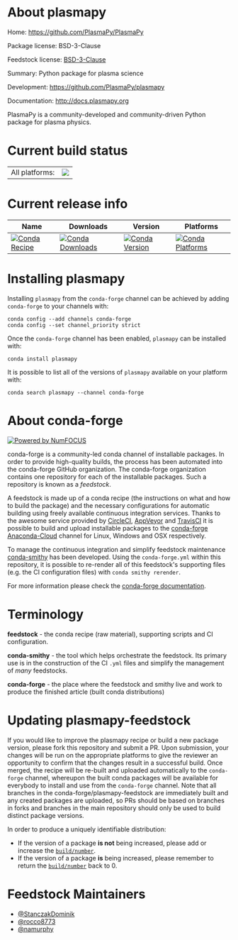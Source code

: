 About plasmapy
==============

Home: https://github.com/PlasmaPy/PlasmaPy

Package license: BSD-3-Clause

Feedstock license: [BSD-3-Clause](https://github.com/conda-forge/plasmapy-feedstock/blob/master/LICENSE.txt)

Summary: Python package for plasma science

Development: https://github.com/PlasmaPy/plasmapy

Documentation: http://docs.plasmapy.org

PlasmaPy is a community-developed and community-driven Python package for plasma physics.

Current build status
====================


<table><tr><td>All platforms:</td>
    <td>
      <a href="https://dev.azure.com/conda-forge/feedstock-builds/_build/latest?definitionId=6860&branchName=master">
        <img src="https://dev.azure.com/conda-forge/feedstock-builds/_apis/build/status/plasmapy-feedstock?branchName=master">
      </a>
    </td>
  </tr>
</table>

Current release info
====================

| Name | Downloads | Version | Platforms |
| --- | --- | --- | --- |
| [![Conda Recipe](https://img.shields.io/badge/recipe-plasmapy-green.svg)](https://anaconda.org/conda-forge/plasmapy) | [![Conda Downloads](https://img.shields.io/conda/dn/conda-forge/plasmapy.svg)](https://anaconda.org/conda-forge/plasmapy) | [![Conda Version](https://img.shields.io/conda/vn/conda-forge/plasmapy.svg)](https://anaconda.org/conda-forge/plasmapy) | [![Conda Platforms](https://img.shields.io/conda/pn/conda-forge/plasmapy.svg)](https://anaconda.org/conda-forge/plasmapy) |

Installing plasmapy
===================

Installing `plasmapy` from the `conda-forge` channel can be achieved by
adding `conda-forge` to your channels with:

```
conda config --add channels conda-forge
conda config --set channel_priority strict
```

Once the `conda-forge` channel has been enabled, `plasmapy` can be installed with:

```
conda install plasmapy
```

It is possible to list all of the versions of `plasmapy` available on your platform with:

```
conda search plasmapy --channel conda-forge
```


About conda-forge
=================

[![Powered by
NumFOCUS](https://img.shields.io/badge/powered%20by-NumFOCUS-orange.svg?style=flat&colorA=E1523D&colorB=007D8A)](https://numfocus.org)

conda-forge is a community-led conda channel of installable packages.
In order to provide high-quality builds, the process has been automated into the
conda-forge GitHub organization. The conda-forge organization contains one repository
for each of the installable packages. Such a repository is known as a *feedstock*.

A feedstock is made up of a conda recipe (the instructions on what and how to build
the package) and the necessary configurations for automatic building using freely
available continuous integration services. Thanks to the awesome service provided by
[CircleCI](https://circleci.com/), [AppVeyor](https://www.appveyor.com/)
and [TravisCI](https://travis-ci.com/) it is possible to build and upload installable
packages to the [conda-forge](https://anaconda.org/conda-forge)
[Anaconda-Cloud](https://anaconda.org/) channel for Linux, Windows and OSX respectively.

To manage the continuous integration and simplify feedstock maintenance
[conda-smithy](https://github.com/conda-forge/conda-smithy) has been developed.
Using the ``conda-forge.yml`` within this repository, it is possible to re-render all of
this feedstock's supporting files (e.g. the CI configuration files) with ``conda smithy rerender``.

For more information please check the [conda-forge documentation](https://conda-forge.org/docs/).

Terminology
===========

**feedstock** - the conda recipe (raw material), supporting scripts and CI configuration.

**conda-smithy** - the tool which helps orchestrate the feedstock.
                   Its primary use is in the construction of the CI ``.yml`` files
                   and simplify the management of *many* feedstocks.

**conda-forge** - the place where the feedstock and smithy live and work to
                  produce the finished article (built conda distributions)


Updating plasmapy-feedstock
===========================

If you would like to improve the plasmapy recipe or build a new
package version, please fork this repository and submit a PR. Upon submission,
your changes will be run on the appropriate platforms to give the reviewer an
opportunity to confirm that the changes result in a successful build. Once
merged, the recipe will be re-built and uploaded automatically to the
`conda-forge` channel, whereupon the built conda packages will be available for
everybody to install and use from the `conda-forge` channel.
Note that all branches in the conda-forge/plasmapy-feedstock are
immediately built and any created packages are uploaded, so PRs should be based
on branches in forks and branches in the main repository should only be used to
build distinct package versions.

In order to produce a uniquely identifiable distribution:
 * If the version of a package **is not** being increased, please add or increase
   the [``build/number``](https://docs.conda.io/projects/conda-build/en/latest/resources/define-metadata.html#build-number-and-string).
 * If the version of a package **is** being increased, please remember to return
   the [``build/number``](https://docs.conda.io/projects/conda-build/en/latest/resources/define-metadata.html#build-number-and-string)
   back to 0.

Feedstock Maintainers
=====================

* [@StanczakDominik](https://github.com/StanczakDominik/)
* [@rocco8773](https://github.com/rocco8773/)
* [@namurphy](https://github.com/namurphy/)
